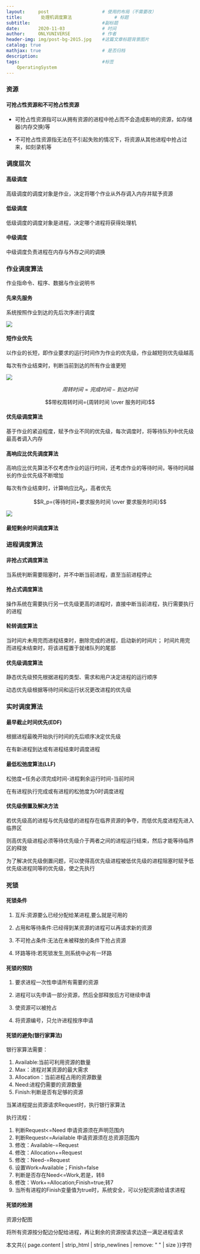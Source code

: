 ```yaml
---
layout:     post                    # 使用的布局（不需要改）
title:       处理机调度算法                # 标题 
subtitle:                           #副标题
date:       2020-11-03              # 时间
author:     ONLYUNIVERSE            # 作者
header-img: img/post-bg-2015.jpg    #这篇文章标题背景图片
catalog: true
mathjax: true                       # 是否归档
description: 
tags:                               #标签
    OperatingSystem
---
```


### 资源

#### 可抢占性资源和不可抢占性资源

* 可抢占性资源指可以从拥有资源的进程中抢占而不会造成影响的资源，如存储器(内存交换)等

* 不可抢占性资源指无法在不引起失败的情况下，将资源从其他进程中抢占过来，如刻录机等

### 调度层次

#### 高级调度

高级调度的调度对象是作业，决定将哪个作业从外存调入内存并赋予资源

#### 低级调度

低级调度的调度对象是进程，决定哪个进程将获得处理机

#### 中级调度

中级调度负责进程在内存与外存之间的调换

### 作业调度算法

作业指命令、程序、数据与作业说明书

#### 先来先服务

系统按照作业到达的先后次序进行调度

![ ](https://github.com/ONLYUNIVERSE/ONLYUNIVERSE.github.io/blob/master/Image/FCFS.jpg?raw=true)

#### 短作业优先

以作业的长短，即作业要求的运行时间作为作业的优先级，作业越短则优先级越高

每次有作业结束时，判断当前到达的所有作业谁更短

![ ](https://github.com/ONLYUNIVERSE/ONLYUNIVERSE.github.io/blob/master/Image/SJF.jpg?raw=true)


$$周转时间={完成时间-到达时间}$$

$$带权周转时间={周转时间 \over 服务时间}$$

#### 优先级调度算法

基于作业的紧迫程度，赋予作业不同的优先级，每次调度时，将等待队列中优先级最高者调入内存

#### 高响应比优先调度算法

高响应比优先算法不仅考虑作业的运行时间，还考虑作业的等待时间，等待时间越长的作业优先级不断增加

每次有作业结束时，计算响应比$R_p$，高者优先

$$R_p={等待时间+要求服务时间 \over 要求服务时间}$$

![ ](https://github.com/ONLYUNIVERSE/ONLYUNIVERSE.github.io/blob/master/Image/HRRN.jpg?raw=true)

#### 最短剩余时间调度算法

### 进程调度算法

#### 非抢占式调度算法

当系统判断需要阻塞时，并不中断当前进程，直至当前进程停止

#### 抢占式调度算法

操作系统在需要执行另一优先级更高的进程时，直接中断当前进程，执行需要执行的进程

#### 轮转调度算法

当时间片未用完而进程结束时，删除完成的进程，启动新的时间片；
时间片用完而进程未结束时，将该进程置于就绪队列的尾部

#### 优先级调度算法

静态优先级预先根据进程的类型、需求和用户决定进程的运行顺序

动态优先级根据等待时间和运行状况更改进程的优先级

### 实时调度算法

#### 最早截止时间优先(EDF)

根据进程最晚开始执行时间的先后顺序决定优先级

在有新进程到达或有进程结束时调度进程

#### 最低松弛度算法(LLF)

松弛度=任务必须完成时间-进程剩余运行时间-当前时间

在有进程执行完成或有进程的松弛度为0时调度进程

#### 优先级倒置及解决方法

若优先级高的进程与优先级低的进程存在临界资源的争夺，而低优先度进程先进入临界区

则高优先级进程必须等待优先级介于两者之间的进程运行结束，然后才能等待临界区的释放

为了解决优先级倒置问题，可以使得高优先级进程被低优先级的进程阻塞时赋予低优先级进程同等的优先级，使之先执行

### 死锁

#### 死锁条件

1. 互斥:资源要么已经分配给某进程,要么就是可用的

2. 占用和等待条件:已经得到某资源的进程可以再请求新的资源

3. 不可抢占条件:无法在未被释放的条件下抢占资源

4. 环路等待:若死锁发生,则系统中必有一环路

#### 死锁的预防

1. 要求进程一次性申请所有需要的资源

2. 进程可以先申请一部分资源，然后全部释放后方可继续申请

3. 使资源可以被抢占

4. 将资源编号，只允许进程按序申请

#### 死锁的避免(银行家算法)

银行家算法需要：
1. Available:当前可利用资源的数量
2. Max：进程对某资源的最大需求
3. Allocation：当前进程占用的资源数量
4. Need:进程仍需要的资源数量
5. Finish:判断是否有足够的资源
   
当某进程提出资源请求Request时，执行银行家算法

执行流程：

1. 判断Request<=Need            申请资源须在声明范围内
2. 判断Request<=Aviailable      申请资源须在总资源范围内
3. 修改：Available-=Request
4. 修改：Allocation+=Request
5. 修改：Need-=Request
6. 设置Work=Available；Finish=false
7. 判断是否存在Need<=Work,若是，转8
8. 修改：Work+=Allocation;Finish=true;转7
9. 当所有进程的Finish变量值为true时，系统安全，可以分配资源给请求进程

#### 死锁的检测

资源分配图

将所有资源按分配边分配给进程，再让剩余的资源按请求边逐一满足进程请求

本文共{{ page.content | strip_html | strip_newlines | remove: " " | size }}字符
